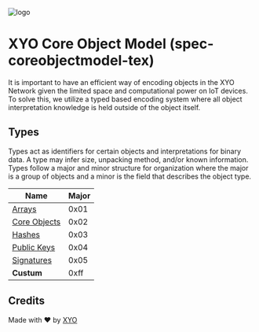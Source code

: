 [logo]: https://www.xy.company/img/home/logo_xy.png

![logo]

# XYO Core Object Model (spec-coreobjectmodel-tex)

It is important to have an efficient way of encoding objects in the XYO Network given  the  limited  space  and  computational  power  on  IoT  devices.   To  solve this, we utilize a typed based encoding system where all object interpretation knowledge is held outside of the object itself.

## Types

Types act as identifiers for certain objects and interpretations for binary data. A type may infer size,  unpacking method,  and/or known information.  Types follow a major and minor structure for organization where the major is a group of objects and a minor is the field that describes the object type. 

Name | Major
--- | --- |
[Arrays](https://github.com/XYOracleNetwork/spec-coreobjectmodel-tex/blob/master/arrays.pdf) | 0x01
[Core Objects](https://github.com/XYOracleNetwork/spec-coreobjectmodel-tex/blob/master/coreObjects.pdf) | 0x02
[Hashes](https://github.com/XYOracleNetwork/spec-coreobjectmodel-tex/blob/master/hashes.pdf) | 0x03
[Public Keys](https://github.com/XYOracleNetwork/spec-coreobjectmodel-tex/blob/master/publicKeys.pdf) | 0x04
[Signatures](https://github.com/XYOracleNetwork/spec-coreobjectmodel-tex/blob/master/signatures.pdf) | 0x05
**Custum** | 0xff

## Credits
Made with ❤️
by [XYO](https://xyo.network)